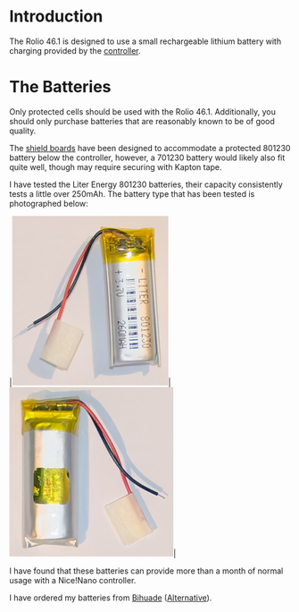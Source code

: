 # Introduction

The Rolio 46.1 is designed to use a small rechargeable lithium battery with charging provided by the [controller](controller.md).

# The Batteries

Only protected cells should be used with the Rolio 46.1. Additionally, you should only purchase batteries that are reasonably known to be of good quality.

The [shield boards](../pcb/README.md) have been designed to accommodate a protected 801230 battery below the controller, however, a 701230 battery would likely also fit quite well, though may require securing with Kapton tape.

I have tested the Liter Energy 801230 batteries, their capacity consistently tests a little over 250mAh. The battery type that has been tested is photographed below:

|![](../images/battery/data.png)|![](../images/battery/logo.png)|

I have found that these batteries can provide more than a month of normal usage with a Nice!Nano controller.

I have ordered my batteries from [Bihuade](https://www.aliexpress.com/item/1005005386757680.html?spm=a2g0o.productlist.main.1.263e3038UOZ4Qv&algo_pvid=bce701a3-8594-4ecc-942a-21ea5054fd70&algo_exp_id=bce701a3-8594-4ecc-942a-21ea5054fd70-0&pdp_npi=4%40dis%21AUD%2136.48%2122.25%21%21%2123.56%21%21%402101c5a417006478945408733eee70%2112000032843802900%21sea%21AU%21192529469%21&curPageLogUid=edHWUMlJBN5P) ([Alternative](https://bihuade.com/products/37v-260mah-801230-liter-energy-battery-rechargeable-polymer-lithium-ion-battery-for-drone-dvr-power-bank-speaker)).